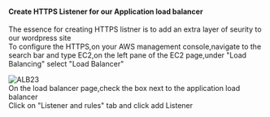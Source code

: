 #### Create HTTPS Listener for our Application load balancer
The essence for creating HTTPS listner is to add an extra layer of seurity to our wordpress site
<br>
To configure the HTTPS,on your AWS management console,navigate to the search bar and type EC2,on the left pane of the EC2 page,under "Load Balancing" select "Load Balancer"
<br>

![ALB23](https://github.com/AdventureLouis/Wordpress_Deployment_To_AWS_2/assets/161846069/d44533f1-ad13-4a3a-a27f-f7062fe8576b)
<br>
On the load balancer page,check the box next to the application load balancer 
<br>
Click on "Listener and rules" tab and click add Listener
